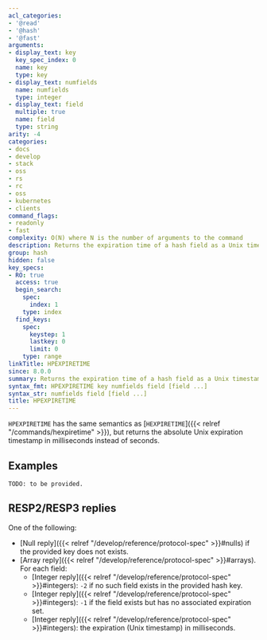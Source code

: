 ```yaml
---
acl_categories:
- '@read'
- '@hash'
- '@fast'
arguments:
- display_text: key
  key_spec_index: 0
  name: key
  type: key
- display_text: numfields
  name: numfields
  type: integer
- display_text: field
  multiple: true
  name: field
  type: string
arity: -4
categories:
- docs
- develop
- stack
- oss
- rs
- rc
- oss
- kubernetes
- clients
command_flags:
- readonly
- fast
complexity: O(N) where N is the number of arguments to the command
description: Returns the expiration time of a hash field as a Unix timestamp, in msec.
group: hash
hidden: false
key_specs:
- RO: true
  access: true
  begin_search:
    spec:
      index: 1
    type: index
  find_keys:
    spec:
      keystep: 1
      lastkey: 0
      limit: 0
    type: range
linkTitle: HPEXPIRETIME
since: 8.0.0
summary: Returns the expiration time of a hash field as a Unix timestamp, in msec.
syntax_fmt: HPEXPIRETIME key numfields field [field ...]
syntax_str: numfields field [field ...]
title: HPEXPIRETIME
---
```

`HPEXPIRETIME` has the same semantics as [`HEXPIRETIME`]({{< relref "/commands/hexpiretime" >}}), but returns the absolute Unix expiration timestamp in milliseconds instead of seconds.

## Examples

```
TODO: to be provided.
```

## RESP2/RESP3 replies

One of the following:
* [Null reply]({{< relref "/develop/reference/protocol-spec" >}}#nulls) if the provided key does not exists.
* [Array reply]({{< relref "/develop/reference/protocol-spec" >}}#arrays). For each field:
    - [Integer reply]({{< relref "/develop/reference/protocol-spec" >}}#integers): `-2` if no such field exists in the provided hash key.
    - [Integer reply]({{< relref "/develop/reference/protocol-spec" >}}#integers): `-1` if the field exists but has no associated expiration set.
    - [Integer reply]({{< relref "/develop/reference/protocol-spec" >}}#integers): the expiration (Unix timestamp) in milliseconds.
